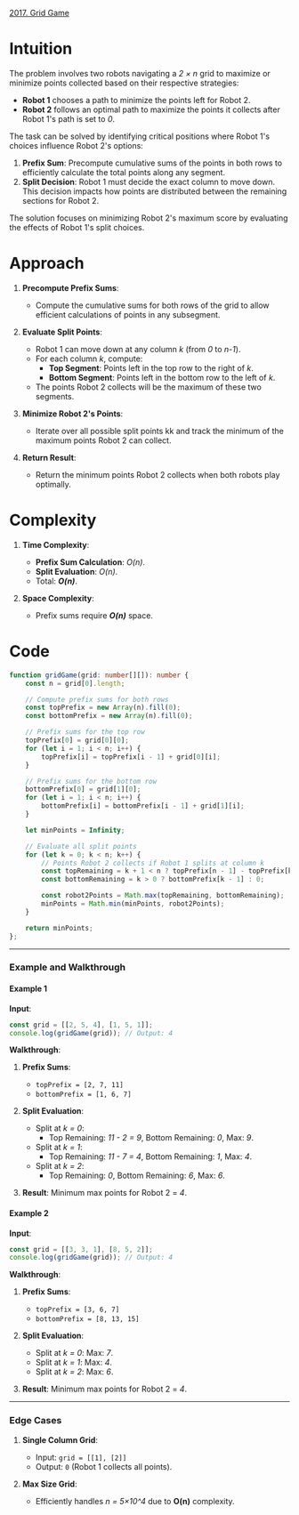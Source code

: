 [2017. Grid Game](https://leetcode.com/problems/grid-game/)

# Intuition

The problem involves two robots navigating a *2 × n* grid to maximize or minimize points collected based on their respective strategies:

- **Robot 1** chooses a path to minimize the points left for Robot 2.
- **Robot 2** follows an optimal path to maximize the points it collects after Robot 1's path is set to *0*.

The task can be solved by identifying critical positions where Robot 1's choices influence Robot 2's options:

1. **Prefix Sum**: Precompute cumulative sums of the points in both rows to efficiently calculate the total points along any segment.
2. **Split Decision**: Robot 1 must decide the exact column to move down. This decision impacts how points are distributed between the remaining sections for Robot 2.

The solution focuses on minimizing Robot 2's maximum score by evaluating the effects of Robot 1's split choices.

# Approach

1. **Precompute Prefix Sums**:
    - Compute the cumulative sums for both rows of the grid to allow efficient calculations of points in any subsegment.
	
2. **Evaluate Split Points**:
    - Robot 1 can move down at any column *k* (from *0* to *n-1*).
    - For each column *k*, compute:
        - **Top Segment**: Points left in the top row to the right of *k*.
        - **Bottom Segment**: Points left in the bottom row to the left of *k*.
    - The points Robot 2 collects will be the maximum of these two segments.
	
3. **Minimize Robot 2's Points**:
    - Iterate over all possible split points kk and track the minimum of the maximum points Robot 2 can collect.
	
4. **Return Result**:    
    - Return the minimum points Robot 2 collects when both robots play optimally.

# Complexity

1. **Time Complexity**:
    - **Prefix Sum Calculation**: *O(n)*.
    - **Split Evaluation**: *O(n)*.
    - Total: ***O(n)***.
	
2. **Space Complexity**:
    - Prefix sums require ***O(n)*** space.

# Code

```typescript
function gridGame(grid: number[][]): number {
    const n = grid[0].length;

    // Compute prefix sums for both rows
    const topPrefix = new Array(n).fill(0);
    const bottomPrefix = new Array(n).fill(0);

    // Prefix sums for the top row
    topPrefix[0] = grid[0][0];
    for (let i = 1; i < n; i++) {
        topPrefix[i] = topPrefix[i - 1] + grid[0][i];
    }

    // Prefix sums for the bottom row
    bottomPrefix[0] = grid[1][0];
    for (let i = 1; i < n; i++) {
        bottomPrefix[i] = bottomPrefix[i - 1] + grid[1][i];
    }

    let minPoints = Infinity;

    // Evaluate all split points
    for (let k = 0; k < n; k++) {
        // Points Robot 2 collects if Robot 1 splits at column k
        const topRemaining = k + 1 < n ? topPrefix[n - 1] - topPrefix[k] : 0;
        const bottomRemaining = k > 0 ? bottomPrefix[k - 1] : 0;

        const robot2Points = Math.max(topRemaining, bottomRemaining);
        minPoints = Math.min(minPoints, robot2Points);
    }

    return minPoints;
};

```

---

### **Example and Walkthrough**

#### **Example 1**

**Input**:

```typescript
const grid = [[2, 5, 4], [1, 5, 1]];
console.log(gridGame(grid)); // Output: 4
```

**Walkthrough**:

1. **Prefix Sums**:
    - `topPrefix = [2, 7, 11]`
    - `bottomPrefix = [1, 6, 7]`
	
2. **Split Evaluation**:
    - Split at *k = 0*:
        - Top Remaining: *11 - 2 = 9*, Bottom Remaining: *0*, Max: *9*.
    - Split at *k = 1*:
        - Top Remaining: *11 - 7 = 4*, Bottom Remaining: *1*, Max: *4*.
    - Split at *k = 2*:
        - Top Remaining: *0*, Bottom Remaining: *6*, Max: *6*.
		
3. **Result**: Minimum max points for Robot 2 = *4*.
    

#### **Example 2**

**Input**:

```typescript
const grid = [[3, 3, 1], [8, 5, 2]];
console.log(gridGame(grid)); // Output: 4
```

**Walkthrough**:

1. **Prefix Sums**:
    - `topPrefix = [3, 6, 7]`
    - `bottomPrefix = [8, 13, 15]`
	
2. **Split Evaluation**:
    - Split at *k = 0*: Max: *7*.
    - Split at *k = 1*: Max: *4*.
    - Split at *k = 2*: Max: *6*.
	
3. **Result**: Minimum max points for Robot 2 = *4*.
    

---

### **Edge Cases**

1. **Single Column Grid**:
    - Input: `grid = [[1], [2]]`
    - Output: `0` (Robot 1 collects all points).
	
2. **Max Size Grid**:
    - Efficiently handles *n = 5×10^4* due to **O(n)** complexity.